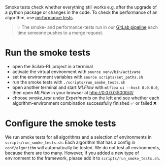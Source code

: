 Smoke tests check whether everything still works e.g. after the upgrade of a python package or changes in the code. To check the performance of an algorithm, use [performance tests](Performance-tests).

> :bulb: The smoke- and performance-tests run in our [GitLab pipeline](GitLab-Pipeline) each time someone pushes to a merge request.

# Run the smoke tests
- open the Scilab-RL project in a terminal
- activate the virtual environment with `source venv/bin/activate`
- set the environment variables with `source scripts/set_paths.sh`
- run the smoke tests with `./scripts/run_smoke_tests.sh`
- open another terminal and start _MLFlow_ with `mlflow ui --host 0.0.0.0`, then open _MLFlow_ in your browser at http://0.0.0.0:5000/#/
- choose _smoke_test_ under _Experiments_ on the left and see whether each algorithm-environment combination successfully finished :white_check_mark: or failed :x: 

# Configure the smoke tests
We run smoke tests for all algorithms and a selection of environments in `scripts/run_smoke_tests.sh`. Each algorithm that has a config in `conf/algorithm` will automatically be tested. We do not test all environments, because there are too many. However, if you added a new type of environment to the framework, please add it to `scripts/run_smoke_tests.sh`.